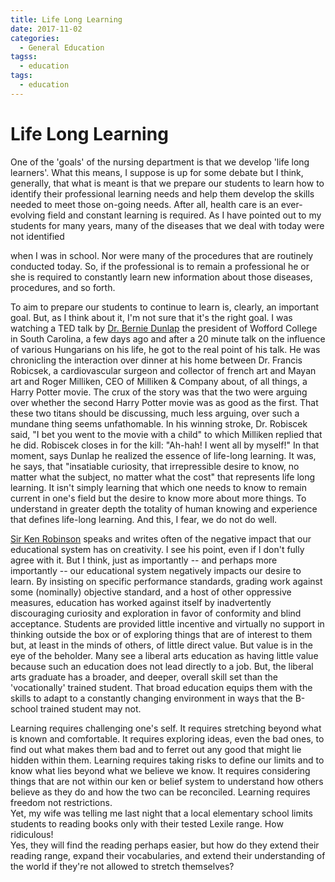 ```yaml
---
title: Life Long Learning
date: 2017-11-02
categories:
  - General Education
tagss:
  - education
tags:
  - education
---
```

# Life Long Learning

One of the 'goals' of the nursing department is that we develop 'life long 
learners'.  What this means, I suppose is up for some debate but I think, 
generally, that what is meant is that we prepare our students to learn how to 
identify their professional learning needs and help them develop the skills 
needed to meet those on-going needs.  After all, health care is an ever-evolving 
field and constant learning is required. As I have pointed out to my students 
for many years, many of the diseases that we deal with today were not identified 
<!-- more -->

when I was in school. Nor were many of the procedures that are routinely 
conducted today.  So, if the professional is to remain a professional he or she 
is required to constantly learn new information about those diseases, 
procedures, and so forth.

To aim to prepare our students to continue to learn is, clearly, an important 
goal.  But, as I think about it, I'm not sure that it's the right goal.  I was 
watching a TED talk by [Dr. Bernie Dunlap](https://www.ted.com/talks/ben_dunlap_talks_about_a_passionate_life)
the president of Wofford College in South Carolina, a few days ago and after a 20 minute talk on the influence of 
various Hungarians on his life, he got to the real point of his talk.  He was 
chronicling the interaction over dinner at his home between Dr. Francis 
Robicsek, a cardiovascular surgeon and collector of french art and Mayan art and 
Roger Milliken, CEO of Milliken & Company about, of all things, a Harry Potter 
movie.  The crux of the story was that the two were arguing over whether the 
second Harry Potter movie was as good as the first.  That these two titans 
should be discussing, much less arguing, over such a mundane thing seems 
unfathomable.  In his winning stroke, Dr. Robiscek said, "I bet you went to the 
movie with a child" to which Milliken replied that he did.  Robiscek closes in 
for the kill: "Ah-hah!  I went all by myself!"  In that moment, says Dunlap he 
realized the essence of life-long learning.  It was, he says, that "insatiable 
curiosity, that irrepressible desire to know, no matter what the subject, no 
matter what the cost" that represents life long learning.  It isn't simply 
learning that which one needs to know to remain current in one's field but the 
desire to know more about more things.  To understand in greater depth the 
totality of human knowing and experience that defines life-long learning. And 
this, I fear, we do not do well.

[Sir Ken Robinson](http://sirkenrobinson.com/) speaks and writes often of the 
negative impact that our 
educational system has on creativity.  I see his point, even if I don't fully 
agree with it.  But I think, just as importantly -- and perhaps more importantly 
-- our educational system negatively impacts our desire to learn.  By insisting 
on specific performance standards, grading work against some (nominally) 
objective standard, and a host of other oppressive measures, education has 
worked against itself by inadvertently discouraging curiosity and exploration in 
favor of 
conformity and blind acceptance.  Students are provided little incentive and 
virtually no support in thinking outside the box or of exploring things that are 
of interest to them but, at least in the minds of others, of little direct 
value.  But value is in the eye of the beholder.  Many see a liberal arts 
education as having little value because such an education does not lead 
directly to a job.  But, the liberal arts graduate has a broader, and deeper, 
overall skill set than the 'vocationally' trained student.  That broad education 
equips them with the skills to adapt to a constantly changing environment in 
ways that the B-school trained student may not.

Learning requires challenging one's self.  It requires stretching beyond what is 
known and comfortable. It requires exploring ideas, even the bad ones, to find 
out what makes them bad and to ferret out any good that might lie hidden within 
them. Learning requires taking risks to define our limits and to know what lies 
beyond what we believe we know.  It requires considering things that are not 
within our ken or belief system to understand how others believe as they do and 
how the two can be reconciled.  Learning requires freedom not restrictions.  
Yet, my wife was telling me last night that a local elementary school limits 
students to reading books only with their tested Lexile range.  How ridiculous!  
Yes, they will find the reading perhaps easier, but how do they extend their 
reading range, expand their vocabularies, and extend their understanding of the 
world if they're not allowed to stretch themselves?
